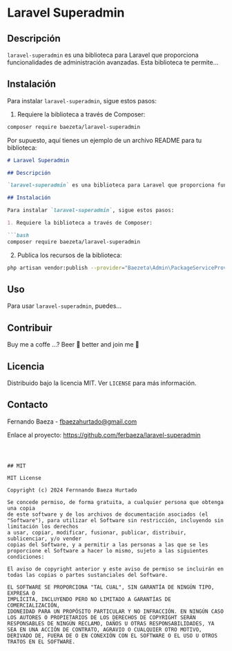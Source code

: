 # Laravel Superadmin

## Descripción

`laravel-superadmin` es una biblioteca para Laravel que proporciona funcionalidades de administración avanzadas. Esta biblioteca te permite...

## Instalación

Para instalar `laravel-superadmin`, sigue estos pasos:

1. Requiere la biblioteca a través de Composer:

```bash
composer require baezeta/laravel-superadmin
```


Por supuesto, aquí tienes un ejemplo de un archivo README para tu biblioteca:

```markdown
# Laravel Superadmin

## Descripción

`laravel-superadmin` es una biblioteca para Laravel que proporciona funcionalidades de administración avanzadas. Esta biblioteca te permite...

## Instalación

Para instalar `laravel-superadmin`, sigue estos pasos:

1. Requiere la biblioteca a través de Composer:

```bash
composer require baezeta/laravel-superadmin
```

2. Publica los recursos de la biblioteca:

```bash
php artisan vendor:publish --provider="Baezeta\Admin\PackageServiceProvider"
```

## Uso

Para usar `laravel-superadmin`, puedes...

## Contribuir

Buy me a coffe ...?
Beer 🍺 better and join me 🍻

## Licencia

Distribuido bajo la licencia MIT. Ver `LICENSE` para más información.

## Contacto

Fernando Baeza - fbaezahurtado@gmail.com 

Enlace al proyecto: https://github.com/ferbaeza/laravel-superadmin
```



## MIT

MIT License

Copyright (c) 2024 Fernnando Baeza Hurtado

Se concede permiso, de forma gratuita, a cualquier persona que obtenga una copia
de este software y de los archivos de documentación asociados (el "Software"), para utilizar el Software sin restricción, incluyendo sin limitación los derechos
a usar, copiar, modificar, fusionar, publicar, distribuir, sublicenciar, y/o vender
copias del Software, y a permitir a las personas a las que se les proporcione el Software a hacer lo mismo, sujeto a las siguientes condiciones:

El aviso de copyright anterior y este aviso de permiso se incluirán en todas las copias o partes sustanciales del Software.

EL SOFTWARE SE PROPORCIONA "TAL CUAL", SIN GARANTÍA DE NINGÚN TIPO, EXPRESA O
IMPLÍCITA, INCLUYENDO PERO NO LIMITADO A GARANTÍAS DE COMERCIALIZACIÓN,
IDONEIDAD PARA UN PROPÓSITO PARTICULAR Y NO INFRACCIÓN. EN NINGÚN CASO
LOS AUTORES O PROPIETARIOS DE LOS DERECHOS DE COPYRIGHT SERÁN RESPONSABLES DE NINGÚN RECLAMO, DAÑOS U OTRAS RESPONSABILIDADES, YA SEA EN UNA ACCIÓN DE CONTRATO, AGRAVIO O CUALQUIER OTRO MOTIVO, DERIVADO DE, FUERA DE O EN CONEXIÓN CON EL SOFTWARE O EL USO U OTROS TRATOS EN EL SOFTWARE.